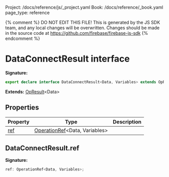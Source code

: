 Project: /docs/reference/js/_project.yaml
Book: /docs/reference/_book.yaml
page_type: reference

{% comment %}
DO NOT EDIT THIS FILE!
This is generated by the JS SDK team, and any local changes will be
overwritten. Changes should be made in the source code at
https://github.com/firebase/firebase-js-sdk
{% endcomment %}

# DataConnectResult interface
<b>Signature:</b>

```typescript
export declare interface DataConnectResult<Data, Variables> extends OpResult<Data> 
```
<b>Extends:</b> [OpResult](./data-connect.opresult.md#opresult_interface)<!-- -->&lt;Data&gt;

## Properties

|  Property | Type | Description |
|  --- | --- | --- |
|  [ref](./data-connect.dataconnectresult.md#dataconnectresultref) | [OperationRef](./data-connect.operationref.md#operationref_interface)<!-- -->&lt;Data, Variables&gt; |  |

## DataConnectResult.ref

<b>Signature:</b>

```typescript
ref: OperationRef<Data, Variables>;
```
